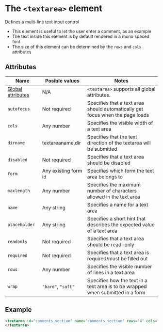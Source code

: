 # The `<textarea>` element
Defines a multi-line text input control

- This element is useful to let the user enter a comment, as an example
- The text inside this element is by default rendered in a mono spaced font
- The size of this element can be determined by the `rows` and `cols` attributes

## Attributes
| Name | Posible values | Notes |
|-|-|-|
| [Global attributes](../first-steps/global-attributes.md) | N/A | `<textarea>` supports all global attributes. |
| `autofocus` | Not required | Specifies that a text area should automatically get focus when the page loads |
| `cols` | Any number | Specifies the visible width of a text area |
| `dirname` | textareaname.dir | Specifies that the text direction of the textarea will be submitted |
| `disabled` | Not required | Specifies that a text area should be disabled |
| `form` | Any existing form id | Specifies which form the text area belongs to |
| `maxlength` | Any number | Specifies the maximum number of characters allowed in the text area |
| `name` | Any string | Specifies a name for a text area |
| `placeholder` | Any string | Specifies a short hint that describes the expected value of a text area |
| `readonly` | Not required | Specifies that a text area should be read-only |
| `required` | Not required | Specifies that a text area is required/must be filled out |
| `rows` | Any number | Specifies the visible number of lines in a text area |
| `wrap` | `"hard"`, `"soft"` | Specifies how the text in a text area is to be wrapped when submitted in a form |

## Example
```html
<textarea id="comments_section" name="comments_section" rows="4" cols="50">
</textarea>
```